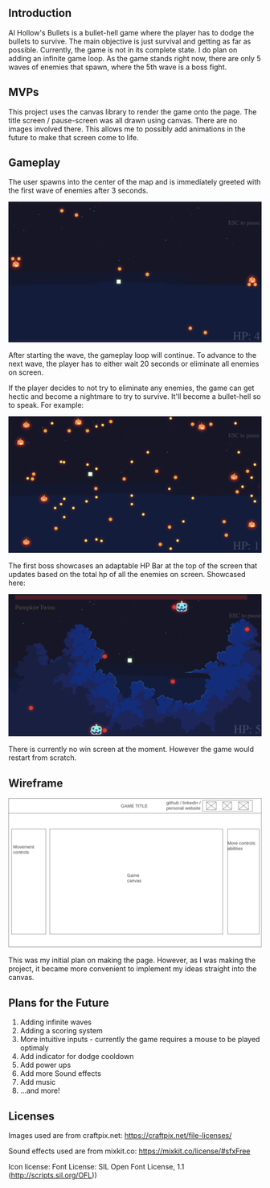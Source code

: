 ## Introduction
Al Hollow's Bullets is a bullet-hell game where the player has to dodge the bullets to survive. The main objective is just survival and getting as far as possible. Currently, the game is not in its complete state. I do plan on adding an infinite game loop. As the game stands right now, there are only 5 waves of enemies that spawn, where the 5th wave is a boss fight. 

## MVPs

This project uses the canvas library to render the game onto the page. The title screen / pause-screen was all drawn using canvas. There are no images involved there. This allows me to possibly add animations in the future to make that screen come to life.

## Gameplay

The user spawns into the center of the map and is immediately greeted with the first wave of enemies after 3 seconds.

![1st wave image][1stWave]

After starting the wave, the gameplay loop will continue. To advance to the next wave, the player has to either wait 20 seconds or eliminate all enemies on screen.

If the player decides to not try to eliminate any enemies, the game can get hectic and become a nightmare to try to survive. It'll become a bullet-hell so to speak. For example:

![bullet-Hell image][bulletHell]

The first boss showcases an adaptable HP Bar at the top of the screen that updates based on the total hp of all the enemies on screen. Showcased here:

![Boss image][bossroom]

There is currently no win screen at the moment. However the game would restart from scratch.

## Wireframe

![ :sad: can't load image][wireframe]

This was my initial plan on making the page. However, as I was making the project, it became more convenient to implement my ideas straight into the canvas.

## Plans for the Future

 1. Adding infinite waves
 2. Adding a scoring system
 3. More intuitive inputs - currently the game requires a mouse to be played optimaly
 4. Add indicator for dodge cooldown
 5. Add power ups
 6. Add more Sound effects
 7. Add music
 8. ...and more!

## Licenses

Images used are from craftpix.net: https://craftpix.net/file-licenses/

Sound effects used are from mixkit.co: https://mixkit.co/license/#sfxFree

Icon license: Font License: SIL Open Font License, 1.1 (http://scripts.sil.org/OFL))

[wireframe]: ./images/readMeImages/wireframe.png
[1stWave]: ./images/readMeImages/1stWaveImage.png
[bulletHell]: ./images/readMeImages/bulletHell.png
[bossroom]: ./images/readMeImages/bossroom.png